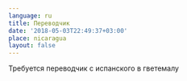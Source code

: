 ```yaml
---
language: ru
title: Переводчик
date: '2018-05-03T22:49:37+03:00'
place: nicaragua
layout: false
---
```

Требуется переводчик с испанского в гветемалу
